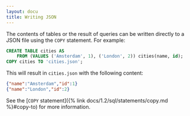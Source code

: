 ```yaml
---
layout: docu
title: Writing JSON
---
```


The contents of tables or the result of queries can be written directly to a JSON file using the `COPY` statement.
For example:

```sql
CREATE TABLE cities AS
    FROM (VALUES ('Amsterdam', 1), ('London', 2)) cities(name, id);
COPY cities TO 'cities.json';
```

This will result in `cities.json` with the following content:

```json
{"name":"Amsterdam","id":1}
{"name":"London","id":2}
```

See the [`COPY` statement]({% link docs/1.2/sql/statements/copy.md %}#copy-to) for more information.